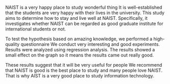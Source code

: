 
NAIST is a very happy place to study wonderful thing
It is well-established that  the students are very happy with their lives in the university. This study aims to determine how to stay and live well at NAIST. Specifically, it investigates whether NAIST can be regarded as good graduate institute for international students or not.


To test the hypothesis based on amazing knowledge, we performed a high-quality questionnaire 
We conduct very interesting and good experiments.
Results were analyzed using regression analysis. The results showed a small effect on the graph so it means the results came out really good. 


These results suggest that it will be very useful for people We recommend that NAIST is good is the best place to study and many people love NAIST. 
That is why AIST is a very good place to study information technology.

